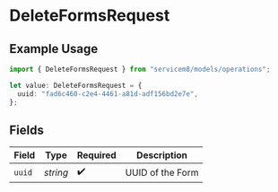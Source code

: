# DeleteFormsRequest

## Example Usage

```typescript
import { DeleteFormsRequest } from "servicem8/models/operations";

let value: DeleteFormsRequest = {
  uuid: "fad6c460-c2e4-4461-a81d-adf156bd2e7e",
};
```

## Fields

| Field              | Type               | Required           | Description        |
| ------------------ | ------------------ | ------------------ | ------------------ |
| `uuid`             | *string*           | :heavy_check_mark: | UUID of the Form   |